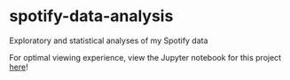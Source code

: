 # spotify-data-analysis
Exploratory and statistical analyses of my Spotify data

For optimal viewing experience, view the Jupyter notebook for this project [here](https://nbviewer.org/github/jacobmarks/spotify-data-analysis/blob/main/SpotifyAnalysis.ipynb#getting-the-data)!
